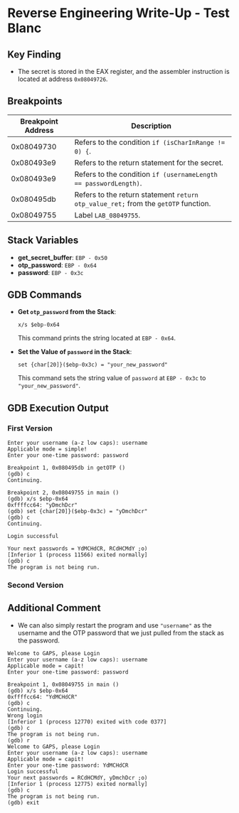 # Reverse Engineering Write-Up - Test Blanc

## Key Finding

- The secret is stored in the EAX register, and the assembler instruction is located at address `0x08049726`.

## Breakpoints

| Breakpoint Address | Description                                                                        |
| ------------------ | ---------------------------------------------------------------------------------- |
| 0x08049730         | Refers to the condition `if (isCharInRange != 0) {`.                               |
| 0x080493e9         | Refers to the return statement for the secret.                                     |
| 0x080493e9         | Refers to the condition `if (usernameLength == passwordLength)`.                   |
| 0x080495db         | Refers to the return statement `return otp_value_ret;` from the `getOTP` function. |
| 0x08049755         | Label `LAB_08049755`.                                                              |

## Stack Variables

- **get\_secret\_buffer**: `EBP - 0x50`
- **otp\_password**: `EBP - 0x64`
- **password**: `EBP - 0x3c`

## GDB Commands

- **Get ********************`otp_password`******************** from the Stack**:

  ```
  x/s $ebp-0x64
  ```

  This command prints the string located at `EBP - 0x64`.

- **Set the Value of ********************`password`******************** in the Stack**:

  ```
  set {char[20]}($ebp-0x3c) = "your_new_password"
  ```

  This command sets the string value of `password` at `EBP - 0x3c` to `"your_new_password"`.

## GDB Execution Output

### First Version

```
Enter your username (a-z low caps): username
Applicable mode = simple!
Enter your one-time password: password

Breakpoint 1, 0x080495db in getOTP ()
(gdb) c
Continuing.

Breakpoint 2, 0x08049755 in main ()
(gdb) x/s $ebp-0x64
0xffffcc64: "yDmchDcr"
(gdb) set {char[20]}($ebp-0x3c) = "yDmchDcr"
(gdb) c
Continuing.

Login successful

Your next passwords = YdMCHdCR, RCdHCMdY ;o)
[Inferior 1 (process 11566) exited normally]
(gdb) c
The program is not being run.
```

### Second Version

## Additional Comment

- We can also simply restart the program and use `"username"` as the username and the OTP password that we just pulled from the stack as the password.

```
Welcome to GAPS, please Login
Enter your username (a-z low caps): username
Applicable mode = capit!
Enter your one-time password: password

Breakpoint 1, 0x08049755 in main ()
(gdb) x/s $ebp-0x64
0xffffcc64: "YdMCHdCR"
(gdb) c
Continuing.
Wrong login
[Inferior 1 (process 12770) exited with code 0377]
(gdb) c
The program is not being run.
(gdb) r
Welcome to GAPS, please Login
Enter your username (a-z low caps): username
Applicable mode = capit!
Enter your one-time password: YdMCHdCR
Login successful
Your next passwords = RCdHCMdY, yDmchDcr ;o)
[Inferior 1 (process 12775) exited normally]
(gdb) c
The program is not being run.
(gdb) exit
```
